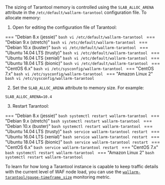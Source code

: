 The sizing of Tarantool memory is controlled using the `SLAB_ALLOC_ARENA` attribute in the `/etc/default/wallarm-tarantool` configuration file. To allocate memory:

<ol start="1"><li>Open for editing the configuration file of Tarantool:</li></ol>

=== "Debian 8.x (jessie)"
    ```bash
    vi /etc/default/wallarm-tarantool
    ```
=== "Debian 9.x (stretch)"
    ```bash
    vi /etc/default/wallarm-tarantool
    ```
=== "Debian 10.x (buster)"
    ```bash
    vi /etc/default/wallarm-tarantool
    ```
=== "Ubuntu 14.04 LTS (trusty)"
    ```bash
    vi /etc/default/wallarm-tarantool
    ```
=== "Ubuntu 16.04 LTS (xenial)"
    ```bash
    vi /etc/default/wallarm-tarantool
    ```
=== "Ubuntu 18.04 LTS (bionic)"
    ```bash
    vi /etc/default/wallarm-tarantool
    ```
=== "CentOS 6.x"
    ```bash
    vi /etc/sysconfig/wallarm-tarantool
    ```
=== "CentOS 7.x"
    ```bash
    vi /etc/sysconfig/wallarm-tarantool
    ```
=== "Amazon Linux 2"
    ```bash
    vi /etc/sysconfig/wallarm-tarantool
    ```

<ol start="2"><li>Set the <code>SLAB_ALLOC_ARENA</code> attribute to memory size. For example:</li></ol>

```
SLAB_ALLOC_ARENA=10.4
```

<ol start="3"><li>Restart Tarantool:</li></ol>

=== "Debian 8.x (jessie)"
    ```bash
    systemctl restart wallarm-tarantool
    ```
=== "Debian 9.x (stretch)"
    ```bash
    systemctl restart wallarm-tarantool
    ```
=== "Debian 10.x (buster)"
    ```bash
    systemctl restart wallarm-tarantool
    ```
=== "Ubuntu 14.04 LTS (trusty)"
    ```bash
    service wallarm-tarantool restart
    ```
=== "Ubuntu 16.04 LTS (xenial)"
    ```bash
    service wallarm-tarantool restart
    ```
=== "Ubuntu 18.04 LTS (bionic)"
    ```bash
    service wallarm-tarantool restart
    ```
=== "CentOS 6.x"
    ```bash
    service wallarm-tarantool restart
    ```
=== "CentOS 7.x"
    ```bash
    systemctl restart wallarm-tarantool
    ```
=== "Amazon Linux 2"
    ```bash
    systemctl restart wallarm-tarantool
    ```

To learn for how long a Tarantool instance is capable to keep traffic details with the current level of WAF node load, you can use the [`wallarm-tarantool/gauge-timeframe_size`](https://docs.wallarm.com/admin-en/monitoring/available-metrics#time-of-storing-requests-in-the-postanalytics-module-in-seconds) monitoring metric.